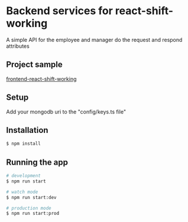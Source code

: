 # Backend services for react-shift-working

A simple API for the employee and manager do the request and respond attributes

## Project sample

[frontend-react-shift-working](https://github.com/Ketibansapi/react-shift-working)

## Setup

Add your mongodb uri to the "config/keys.ts file"

## Installation

```bash
$ npm install
```

## Running the app

```bash
# development
$ npm run start

# watch mode
$ npm run start:dev

# production mode
$ npm run start:prod
```
